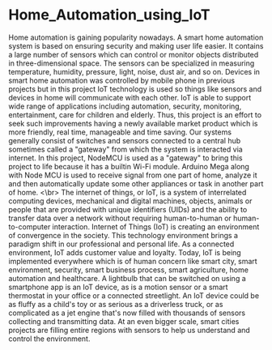 # Home_Automation_using_IoT
Home automation is gaining popularity nowadays. A smart home automation system is based on ensuring security and making user life easier. It contains a large number of sensors which can control or monitor objects distributed in three-dimensional space. The sensors can be specialized in measuring temperature, humidity, pressure, light, noise, dust air, and so on. Devices in smart home automation was controlled by mobile phone in previous projects but in this project IoT technology is used so things like sensors and devices in home will communicate with each other. IoT is able to support wide range of applications including automation, security, monitoring, entertainment, care for children and elderly. Thus, this project is an effort to seek such improvements having a newly available market product which is more friendly, real time, manageable and time saving. Our systems generally consist of switches and sensors connected to a central hub sometimes called a "gateway" from which the system is interacted via internet. In this project, NodeMCU is used as a "gateway" to bring this project to life because it has a builtin Wi-Fi module. Arduino Mega along with Node MCU is used to receive signal from one part of home, analyze it and then automatically update some other appliances or task in another part of home. 
<\br>
The internet of things, or IoT, is a system of interrelated computing devices, mechanical and digital machines, objects, animals or people that are provided with unique identifiers (UIDs) and the ability to transfer data over a network without requiring human-to-human or human-to-computer interaction. Internet of Things (IoT) is creating an environment of convergence in the society. This technology environment brings a paradigm shift in our professional and personal life. As a connected environment, IoT adds customer value and loyalty. Today, IoT is being implemented everywhere which is of human concern like smart city, smart environment, security, smart business process, smart agriculture, home automation and healthcare. A lightbulb that can be switched on using a smartphone app is an IoT device, as is a motion sensor or a smart thermostat in your office or a connected streetlight. An IoT device could be as fluffy as a child's toy or as serious as a driverless truck, or as complicated as a jet engine that's now filled with thousands of sensors collecting and transmitting data. At an even bigger scale, smart cities projects are filling entire regions with sensors to help us understand and control the environment.
